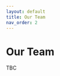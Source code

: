 ```yaml
---
layout: default
title: Our Team
nav_order: 2
---
```


# Our Team

<style>
table {
    border-collapse: collapse;
	border: none!important;
	box-shadow: none;
	-webkit-box-shadow: none;
    -moz-box-shadow: none;
	border-style : hidden!important;
}
table, th, td, thead {
    border-collapse: collapse;
	border: none!important;
	box-shadow: none;
	-webkit-box-shadow: none;
    -moz-box-shadow: none;
	border-style : hidden!important;
}
blockquote {
    border-left: solid blue;
    padding-left: 0px;
}
</style>

TBC